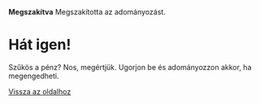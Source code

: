 <!--
.. title: Adományozás megszakítva
.. slug: donation-cancelled
.. date: 2014-11-04 22:23:23
.. tags: 
.. link: 
.. description:
-->

<style>
img.centered {
    display: block;
    margin-left: auto;
    margin-right: auto }
</style>

<div class="alert alert-error"><strong>Megszakítva</strong> Megszakította az adományozást.</div>

<div class="bs-component">
    <div class="jumbotron">
        <h1>Hát igen!</h1>
        <p>Szűkös a pénz? Nos, megértjük. Ugorjon be és adományozzon akkor, ha megengedheti.</p>
        <a href="/" class="btn btn-primary btn-lg">Vissza az oldalhoz</a>
        </p>
    </div>
</div>

